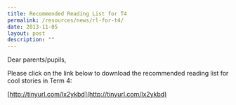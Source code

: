 ```yaml
---
title: Recommended Reading List for T4
permalink: /resources/news/rl-for-t4/
date: 2013-11-05
layout: post
description: ""
---
```

  
Dear parents/pupils,

Please click on the link below to download the recommended reading list for cool stories in Term 4:

[http://tinyurl.com/lx2ykbd](http://tinyurl.com/lx2ykbd)